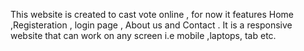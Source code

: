 This website is created to cast vote online , for now it features Home ,Registeration , login page , About us and Contact . It is a responsive website that can work on any screen i.e mobile ,laptops, tab etc.
